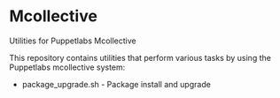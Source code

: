 Mcollective
===========

Utilities for Puppetlabs Mcollective

This repository contains utilities that perform various tasks by using the Puppetlabs mcollective system:

- package_upgrade.sh       - Package install and upgrade
